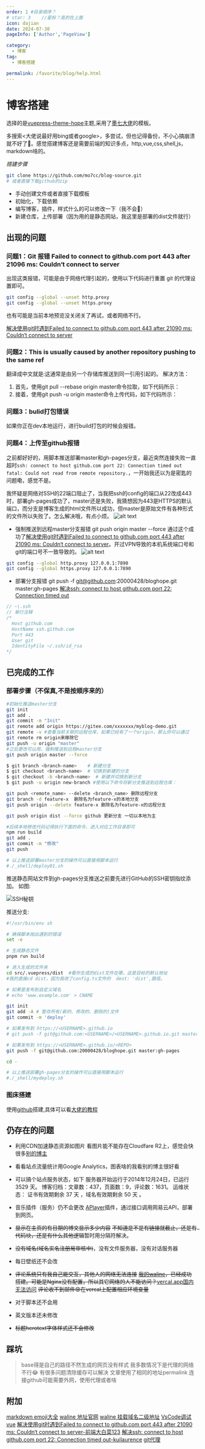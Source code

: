 ```yaml
---
order: 1 #目录顺序？
# star: 3    //星标？高的在上面
icon: dajian
date: 2024-07-30
pageInfo: ['Author','PageView']

category:
  - 博客
tag:
  - 博客搭建

permalink: /favorite/blog/help.html
---
```



# 博客搭建

<!-- 要么用
```
``` -->
选择的是[vuepress-theme-hope](https://theme-hope.vuejs.press/zh/)主题,采用了[墨七大佬](https://blog.mo7.cc/)的模板。
<!-- more -->
多搜索<大佬说最好用bing或者google>，多尝试，但也记得备份，不小心搞崩溃就不好了:blue_book:。感觉搭建博客还是需要前端的知识多点，http,vue,css,shell,js，markdown啥的。

*搭建步骤*
```bash
git clone https://github.com/mo7cc/blog-source.git
# 或者直接下载github的zip
```
- 手动创建文件或者直接下载模板
- 初始化，下载依赖
- 编写博客，插件，样式什么的可以修改一下（我不会:dog:）
- 新建仓库，上传部署（因为用的是静态网站，我这里是部署的dist文件就行）

## 出现的问题

### 问题1：Git 报错 Failed to connect to github.com port 443 after 21096 ms: Couldn‘t connect to server
出现这类报错，可能是由于网络代理引起的，使用以下代码进行重置 git 的代理设置即可。
```bash
git config --global --unset http.proxy
git config --global --unset https.proxy
```
也有可能是当前本地预览没关闭关了再试，或者网络不行。

[解决使用git时遇到Failed to connect to github.com port 443 after 21090 ms: Couldn‘t connect to server](https://blog.csdn.net/qq_40296909/article/details/134285451)

### 问题2：This is usually caused by another repository pushing to the same ref
翻译成中文就是:这通常是由另一个存储库推送到同一引用引起的。
解决方法：
1. 首先，使用git pull --rebase origin master命令拉取，如下代码所示：
2. 接着，使用git push -u origin master命令上传代码，如下代码所示：

### 问题3：bulid打包错误
如果你正在dev本地运行，进行build打包的时候会报错。

### 问题4：上传至github报错
之前都好好的，用脚本推送部署master和gh-pages分支，最近突然连接失败一直超时`ssh: connect to host github.com port 22: Connection timed out
fatal: Could not read from remote repository.`，一开始我还以为是密匙的问题嘞，感觉不是。
<!-- <br /> -->
我怀疑是网络对SSH的22端口阻止了，当我把ssh的config的端口从22改成443时，部署gh-pages成功了，master还是失败，我猜想因为443是HTTPS的默认端口，而分支是博客生成的html文件所以成功，但master是原始文件有各种形式的文件所以失败了。怎么解决哦，有点小烦。
![alt text](image.png)
* 强制推送到远程master分支报错
git push origin master --force
通过这个成功了[解决使用git时遇到Failed to connect to github.com port 443 after 21090 ms: Couldn‘t connect to server](https://blog.csdn.net/qq_40296909/article/details/134285451)。开过VPN导致的本机系统端口号和git的端口号不一致导致的。
![alt text](image-1.png)
``` bash
git config --global http.proxy 127.0.0.1:7890
git config --global https.proxy 127.0.0.1:7890
```
* 部署分支报错
git push -f git@github.com:20000428/bloghope.git master:gh-pages
[解决ssh: connect to host github.com port 22: Connection timed out](https://blog.csdn.net/kuilaurence/article/details/135909974)
``` ts
// ~\.ssh
// 单行注释
/*  
  Host github.com
  HostName ssh.github.com
  Port 443
  User git
  IdentityFile ~/.ssh/id_rsa
*/
```

## 已完成的工作
### 部署步骤（不保真,不是按顺序来的）
```bash
#初始化推送master分支
git init
git add .
git commit -m "Init"
git remote add origin https://gitee.com/xxxxxxx/myblog-demo.git
git remote -v #查看当前关联的远程仓库，如果已经有了一个origin，那么你可以通过
git remote rm origin来移除它
git push -u origin "master"
#之后更改可以用，强制推送到远程master分支
git push origin master --force

$ git branch <branch-name>    # 新建分支
$ git checkout <branch-name>  # 切换到新建的分支
$ git checkout -b <branch-name>  # 新建并切换到新分支
$ git push -u origin new-branch #使用以下命令将新分支推送到远程仓库：

git push <remote_name> --delete <branch_name> 删除远程分支
git branch -d feature-x  删除名为feature-x的本地分支
git push origin --delete feature-x 删除名为feature-x的远程分支

git push origin dist --force github 更新分支 一切以本地为主

#后续本地修改代码记得执行下面的命令，进入对应工作目录即可
npm run build
git add .
git commit -m "修改"
git push

# 以上推送部署master分支的操作可以直接用脚本运行
#./_shell/deploy01.sh
```




推送静态网站文件到gh-pages分支推送之前要先进行GitHub的SSH密钥指纹添加。
如图:

![SSH秘钥](https://cdn.jsdelivr.net/gh/20000428/PictureBed/img/SSH.png)

推送分支:

```bash
#!/usr/bin/env sh

# 确保脚本抛出遇到的错误
set -e

# 生成静态文件
pnpm run build

# 进入生成的文件夹
cd src/.vuepress/dist  #看你生成的dist文件在哪，这是目标的默认地址
#我的直接cd dist，因为我改了config.ts文件的  dest: 'dist',路径。

# 如果是发布到自定义域名
# echo 'www.example.com' > CNAME

git init
git add -A # 暂存所有(新的、修改的、删除的)文件
git commit -m 'deploy'

# 如果发布到 https://<USERNAME>.github.io
# git push -f git@github.com:<USERNAME>/<USERNAME>.github.io.git master

# 如果发布到 https://<USERNAME>.github.io/<REPO>
git push -f git@github.com:20000428/bloghope.git master:gh-pages

cd -

# 以上推送部署gh-pages分支的操作可以直接用脚本运行
#./_shell/mydeploy.sh
```


### 图床搭建
使用[github](https://blog.csdn.net/xdnxl/article/details/129466060)搭建,具体可以看[大佬的教程](https://blog.mo7.cc/tutorial/vuepress-hope/step_icon_nav.html)

## 仍存在的问题
- 利用CDN加速静态资源如图片
看图片能不能存在Cloudfare R2上，感觉会快很多[别的博主](https://godruoyi.com/posts/how-to-build-your-blog/#%E5%B0%86%E8%B5%84%E6%BA%90%E4%B8%8A%E4%BC%A0%E5%88%B0-s3-%E5%8A%A0%E9%80%9F%E8%AE%BF%E9%97%AE)
- 看看站点流量统计用Google Analytics，图表啥的我看别的博主很好看 
- 可以搞个站点服务状态，如下
服务器开始运行于2014年12月24日，已运行 3529 天。
博客归档：文章数：437，页面数：9，评论数：1631。
运维状态： 证书有效期剩余 37 天 ，域名有效期剩余 50 天 。

- 音乐插件（服务）仍不会更改
[APlayer](https://aplayer.js.org/#/zh-Hans/)插件，通过接口调用网易云API，部署到网页。

- ~~显示在主页的有日期的博文显示多少内容~~
~~不知道是不是有链接就截止，还是有``` ```代码块，还是有什么其他逻辑~~暂时用分隔符解决。

- ~~没有域名(域名实名注册局审核中)~~，没有文件服务器，没有对话服务器

- 每日壁纸还不会改

- ~~评论系统只有我自己能交互，其他人的网络无法连接~~
~~[我的waline](https://waline-three-sooty.vercel.app/)，已经成功搭建。可能是Nginx没有配置，所以其它网络的人不能访问？~~[vercal.app国内无法访问](https://blog.csdn.net/Panzer_Jack/article/details/127418379)
~~评论收不到邮件:worried:在vercal上配置相应环境变量~~
- 对于脚本还不会用

- 英文版本还未修改

- ~~标题herotext字体样式还不会修改~~

## 踩坑
> base得是自己的路径不然生成的网页没有样式
> 我多数情况下是代理的网络不行:joy:
> 有很多问题清除缓存可以解决
> 文章使用了相同的地址permalink
> 连接github可能需要外网，使用代理或者啥

## 附加
[markdown emoji大全](https://www.cnblogs.com/xiaostudy/p/16351639.html)
[waline 地址](https://waline-three-sooty.vercel.app)[官网](https://waline.js.org/)
[waline 挂载域名二级地址](https://comment.yesuifeng.cc/)
[VsCode调试vue](https://www.cnblogs.com/yyl001/p/17326339.html)
[解决使用git时遇到Failed to connect to github.com port 443 after 21090 ms: Couldn‘t connect to server-前端大白菜123](https://blog.csdn.net/qq_40296909/article/details/134285451)
[解决ssh: connect to host github.com port 22: Connection timed out-kuilaurence](https://blog.csdn.net/kuilaurence/article/details/135909974)
[git代理](https://leelaa.cn/posts/ahniDa)




